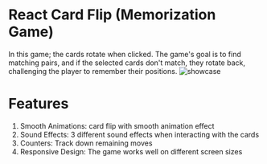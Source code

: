 # React Card Flip (Memorization Game)
In this game; the cards rotate when clicked. The game's goal is to find matching pairs, and if the selected cards don't match, they rotate back, challenging the player to remember their positions.
![showcase](https://github.com/user-attachments/assets/9ed6df95-f1dd-4396-b8b6-7cd597aabf47)
# Features
1. Smooth Animations: card flip with smooth animation effect
2. Sound Effects: 3 different sound effects when interacting with the cards
3. Counters: Track down remaining moves
4. Responsive Design: The game works well on different screen sizes
